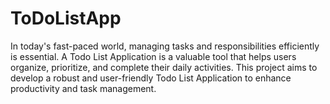# ToDoListApp
In today's fast-paced world, managing tasks and responsibilities efficiently is essential. A Todo List Application is a valuable tool that helps users organize, prioritize, and complete their daily activities. This project aims to develop a robust and user-friendly Todo List Application to enhance productivity and task management.
